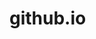 # github.io
<head>
<script src="https://cdn.onesignal.com/sdks/OneSignalSDK.js" async=""></script>
<script>
  window.OneSignal = window.OneSignal || [];
  OneSignal.push(function() {
    OneSignal.init({
      appId: "78dbf82c-da16-4070-8374-9688a7cd278e",
    });
  });
</script>
</head>
